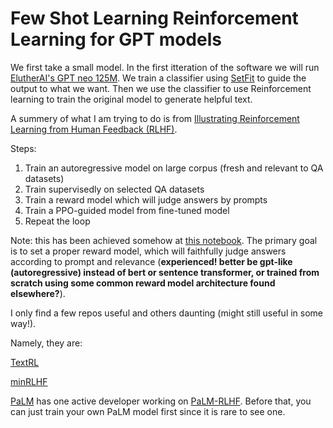 # Few Shot Learning Reinforcement Learning for GPT models

We first take a small model. In the first itteration of the software we will run [ElutherAI's GPT neo 125M](https://huggingface.co/EleutherAI/gpt-neo-125M). We train a classifier using [SetFit](https://huggingface.co/blog/setfit) to guide the output to what we want. Then we use the classifier to use Reinforcement learning to train the original model to generate helpful text. 

A summery of what I am trying to do is from [Illustrating Reinforcement Learning from Human Feedback (RLHF)](https://huggingface.co/blog/rlhf).

Steps:

1. Train an autoregressive model on large corpus (fresh and relevant to QA datasets)
2. Train supervisedly on selected QA datasets
3. Train a reward model which will judge answers by prompts
4. Train a PPO-guided model from fine-tuned model
5. Repeat the loop

Note: this has been achieved somehow at [this notebook](https://github.com/James4Ever0/FewShotRLGPT/blob/main/textrl-rlhf-chatgpt-check-vram-usage.ipynb). The primary goal is to set a proper reward model, which will faithfully judge answers according to prompt and relevance (**experienced! better be gpt-like (autoregressive) instead of bert or sentence transformer, or trained from scratch using some common reward model architecture found elsewhere?**).

I only find a few repos useful and others daunting (might still useful in some way!).

Namely, they are:

[TextRL](https://github.com/voidful/TextRL)

[minRLHF](https://github.com/thomfoster/minRLHF)

[PaLM](https://github.com/lucidrains/PaLM-pytorch) has one active developer working on [PaLM-RLHF](https://github.com/lucidrains/PaLM-rlhf-pytorch). Before that, you can just train your own PaLM model first since it is rare to see one.
